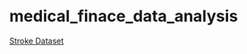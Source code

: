 # medical_finace_data_analysis

[Stroke Dataset](https://www.kaggle.com/datasets/fedesoriano/stroke-prediction-dataset?resource=download)
